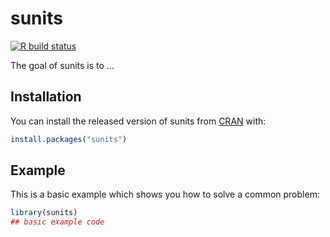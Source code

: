 
# sunits

<!-- badges: start -->
[![R build status](https://github.com/jameelalsalam/sunits/workflows/R-CMD-check/badge.svg)](https://github.com/jameelalsalam/sunits/actions)
<!-- badges: end -->

The goal of sunits is to ...

## Installation

You can install the released version of sunits from [CRAN](https://CRAN.R-project.org) with:

``` r
install.packages("sunits")
```

## Example

This is a basic example which shows you how to solve a common problem:

``` r
library(sunits)
## basic example code
```

